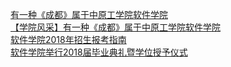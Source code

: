   
[有一种《成都》属于中原工学院软件学院](http://www.dianyue.me/archives/776/9dj0nxlrcdgbrsj1/)  
[【学院风采】有一种《成都》属于中原工学院软件学院](http://www.dianyue.me/archives/319/s1sooye6j0go2bcl/)  
[软件学院2018年招生报考指南](http://www.dianyue.me/archives/256/jeqqmfqb8gwu87ut/)  
[软件学院举行2018届毕业典礼暨学位授予仪式](http://www.dianyue.me/archives/265/otticjef013suxtv/)